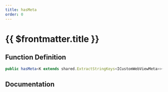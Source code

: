 ```yaml
---
title: hasMeta
order: 0
---
```


# {{ $frontmatter.title }}

## Function Definition

```ts
public hasMeta<K extends shared.ExtractStringKeys<ICustomWebViewMeta>>(key: K): boolean;
```

## Documentation

<!--@include: ./parts/hasMeta.md-->
